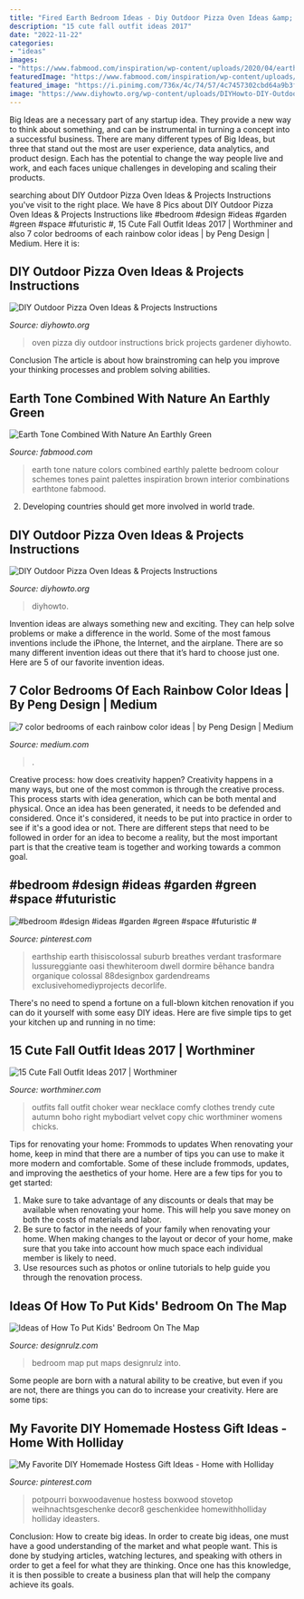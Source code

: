 ```yaml
---
title: "Fired Earth Bedroom Ideas - Diy Outdoor Pizza Oven Ideas &amp; Projects Instructions"
description: "15 cute fall outfit ideas 2017"
date: "2022-11-22"
categories:
- "ideas"
images:
- "https://www.fabmood.com/inspiration/wp-content/uploads/2020/04/earth-tone-brown-green.jpg"
featuredImage: "https://www.fabmood.com/inspiration/wp-content/uploads/2020/04/earth-tone-brown-green.jpg"
featured_image: "https://i.pinimg.com/736x/4c/74/57/4c7457302cbd64a9b3fd4b9a474d1837.jpg"
image: "https://www.diyhowto.org/wp-content/uploads/DIYHowto-DIY-Outdoor-Pizza-Oven-Ideas-Projects-05.jpg"
---
```



Big Ideas are a necessary part of any startup idea. They provide a new way to think about something, and can be instrumental in turning a concept into a successful business. There are many different types of Big Ideas, but three that stand out the most are user experience, data analytics, and product design. Each has the potential to change the way people live and work, and each faces unique challenges in developing and scaling their products.

	

		
searching about DIY Outdoor Pizza Oven Ideas &amp; Projects Instructions you've visit to the right place. We have 8 Pics about DIY Outdoor Pizza Oven Ideas &amp; Projects Instructions like #bedroom #design #ideas #garden #green #space #futuristic #, 15 Cute Fall Outfit Ideas 2017 | Worthminer and also 7 color bedrooms of each rainbow color ideas | by Peng Design | Medium. Here it is:
		
    
## DIY Outdoor Pizza Oven Ideas &amp; Projects Instructions

<img loading=lazy src="http://www.diyhowto.org/wp-content/uploads/DIYHowto-DIY-Outdoor-Pizza-Oven-Ideas-Projects-02.jpg" onerror="this.onerror=null;this.src='https://tse1.mm.bing.net/th?id=OIP.QW2wrZP29YEK-hatMGHggAHaOj&amp;pid=15.1';" alt="DIY Outdoor Pizza Oven Ideas &amp; Projects Instructions">

_Source: diyhowto.org_

>oven pizza diy outdoor instructions brick projects gardener diyhowto. 

	

Conclusion
The article is about how brainstroming can help you improve your thinking processes and problem solving abilities.

    
## Earth Tone Combined With Nature  An Earthly Green 

<img loading=lazy src="https://www.fabmood.com/inspiration/wp-content/uploads/2020/04/earth-tone-brown-green.jpg" onerror="this.onerror=null;this.src='https://tse2.mm.bing.net/th?id=OIP.HKNbOgu4DA4rNXhxLTqPkQHaN3&amp;pid=15.1';" alt="Earth Tone Combined With Nature  An Earthly Green ">

_Source: fabmood.com_

>earth tone nature colors combined earthly palette bedroom colour schemes tones paint palettes inspiration brown interior combinations earthtone fabmood. 

	

2. Developing countries should get more involved in world trade.

    
## DIY Outdoor Pizza Oven Ideas &amp; Projects Instructions

<img loading=lazy src="https://www.diyhowto.org/wp-content/uploads/DIYHowto-DIY-Outdoor-Pizza-Oven-Ideas-Projects-05.jpg" onerror="this.onerror=null;this.src='https://tse3.mm.bing.net/th?id=OIP.NdzT7_oPjyOKDlV4l3onUQHaPl&amp;pid=15.1';" alt="DIY Outdoor Pizza Oven Ideas &amp; Projects Instructions">

_Source: diyhowto.org_

>diyhowto. 

	

Invention ideas are always something new and exciting. They can help solve problems or make a difference in the world. Some of the most famous inventions include the iPhone, the Internet, and the airplane. There are so many different invention ideas out there that it’s hard to choose just one. Here are 5 of our favorite invention ideas.

    
## 7 Color Bedrooms Of Each Rainbow Color Ideas | By Peng Design | Medium

<img loading=lazy src="https://miro.medium.com/max/2000/1*z2iYGz1scrZsDknxhAe1CQ.jpeg" onerror="this.onerror=null;this.src='https://tse3.mm.bing.net/th?id=OIP.G11pOp5zY1dfIxZOxNrcGwHaFZ&amp;pid=15.1';" alt="7 color bedrooms of each rainbow color ideas | by Peng Design | Medium">

_Source: medium.com_

>. 

	

Creative process: how does creativity happen?
Creativity happens in a many ways, but one of the most common is through the creative process. This process starts with idea generation, which can be both mental and physical. Once an idea has been generated, it needs to be defended and considered. Once it's considered, it needs to be put into practice in order to see if it's a good idea or not. There are different steps that need to be followed in order for an idea to become a reality, but the most important part is that the creative team is together and working towards a common goal.

    
## #bedroom #design #ideas #garden #green #space #futuristic #

<img loading=lazy src="https://i.pinimg.com/736x/4c/74/57/4c7457302cbd64a9b3fd4b9a474d1837.jpg" onerror="this.onerror=null;this.src='https://tse2.mm.bing.net/th?id=OIP.8xVnONn4OJnVBHTyulqWPQHaLJ&amp;pid=15.1';" alt="#bedroom #design #ideas #garden #green #space #futuristic #">

_Source: pinterest.com_

>earthship earth thisiscolossal suburb breathes verdant trasformare lussureggiante oasi thewhiteroom dwell dormire bēhance bandra organique colossal 88designbox gardendreams exclusivehomediyprojects decorlife. 

	

There's no need to spend a fortune on a full-blown kitchen renovation if you can do it yourself with some easy DIY ideas. Here are five simple tips to get your kitchen up and running in no time: 

    
## 15 Cute Fall Outfit Ideas 2017 | Worthminer

<img loading=lazy src="https://worthminer.com/wp-content/uploads/2017/09/Outfit-5.jpg" onerror="this.onerror=null;this.src='https://tse1.mm.bing.net/th?id=OIP.mc6lmN9mo66YiAalg4_6qwHaOH&amp;pid=15.1';" alt="15 Cute Fall Outfit Ideas 2017 | Worthminer">

_Source: worthminer.com_

>outfits fall outfit choker wear necklace comfy clothes trendy cute autumn boho right mybodiart velvet copy chic worthminer womens chicks. 

	

Tips for renovating your home: Frommods to updates
When renovating your home, keep in mind that there are a number of tips you can use to make it more modern and comfortable. Some of these include frommods, updates, and improving the aesthetics of your home. Here are a few tips for you to get started: 
1. Make sure to take advantage of any discounts or deals that may be available when renovating your home. This will help you save money on both the costs of materials and labor. 
2. Be sure to factor in the needs of your family when renovating your home. When making changes to the layout or decor of your home, make sure that you take into account how much space each individual member is likely to need. 
3. Use resources such as photos or online tutorials to help guide you through the renovation process.

    
## Ideas Of How To Put Kids&#039; Bedroom On The Map

<img loading=lazy src="https://cdn.designrulz.com/wp-content/uploads/2014/10/bedroom-maps-designrulz-10.jpg" onerror="this.onerror=null;this.src='https://tse4.mm.bing.net/th?id=OIP.zVWGUaSlhe2PX_JjhE6yjwHaF6&amp;pid=15.1';" alt="Ideas of How To Put Kids&#039; Bedroom On The Map">

_Source: designrulz.com_

>bedroom map put maps designrulz into. 

	

Some people are born with a natural ability to be creative, but even if you are not, there are things you can do to increase your creativity. Here are some tips:

    
## My Favorite DIY Homemade Hostess Gift Ideas - Home With Holliday

<img loading=lazy src="https://i.pinimg.com/736x/b1/04/e8/b104e8189c95d2efba1a55e5943c2fea.jpg" onerror="this.onerror=null;this.src='https://tse2.mm.bing.net/th?id=OIP.Fq-9rOyGyHvK5AFQeJ3phQHaLH&amp;pid=15.1';" alt="My Favorite DIY Homemade Hostess Gift Ideas - Home with Holliday">

_Source: pinterest.com_

>potpourri boxwoodavenue hostess boxwood stovetop weihnachtsgeschenke decor8 geschenkidee homewithholliday holliday ideasters. 

	

Conclusion: How to create big ideas.
In order to create big ideas, one must have a good understanding of the market and what people want. This is done by studying articles, watching lectures, and speaking with others in order to get a feel for what they are thinking. Once one has this knowledge, it is then possible to create a business plan that will help the company achieve its goals.

